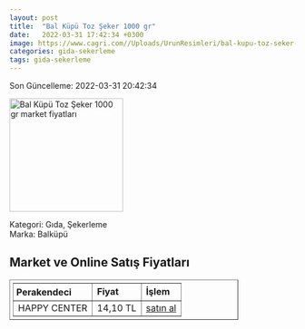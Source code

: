 ```yaml
---
layout: post
title:  "Bal Küpü Toz Şeker 1000 gr"
date:   2022-03-31 17:42:34 +0300
image: https://www.cagri.com//Uploads/UrunResimleri/bal-kupu-toz-seker-1000-gr-90c4.jpg
categories: gida-sekerleme
tags: gida-sekerleme
---
```


Son Güncelleme: 2022-03-31 20:42:34

<img src="https://www.cagri.com//Uploads/UrunResimleri/bal-kupu-toz-seker-1000-gr-90c4.jpg" width="200" alt="Bal Küpü Toz Şeker 1000 gr market fiyatları" />

Kategori: Gıda, Şekerleme
<br />
Marka: Balküpü

<h2>Market ve Online Satış Fiyatları</h2>

<table border="1" style="padding: 5px;width:80%;">
  <tr>
    <td style="padding: 5px;"><strong>Perakendeci</strong></td>
    <td><strong>Fiyat</strong></td>
    <td><strong>İşlem</strong></td>
  </tr>
  <tr>
              <td title="Happy Center">HAPPY CENTER</td>
              <td>14,10 TL</td>
              <td><a title="Happy Center" target="_blank" href="https://www.happycenter.com.tr/Balkupu_1000_Gr_Seker_Toz">satın al</a></td>
            </tr>
</table>
